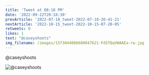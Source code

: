 ```yaml
---
title: 'Tweet at 08:18 PM'
date: '2022-09-22T20:18:30'
prevArticle: '2022-07-18_tweet-2022-07-18-20-41-21'
nextArticle: '2022-10-15_tweet-2022-10-15-07-20-05'
retweets: 0
likes: 1
text: "@caseyshoots"
img_filename: /images/1573044086680047621-FdSTQqVWAAEa-rw.jpg
---
```

@caseyshoots

![@caseyshoots](/images/1573044086680047621-FdSTQqVWAAEa-rw.jpg "@caseyshoots")